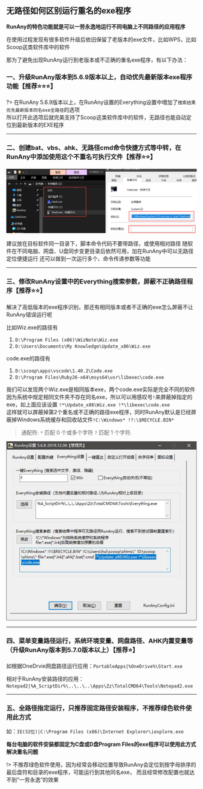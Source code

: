 ## 无路径如何区别运行重名的exe程序

**RunAny的特色功能就是可以一劳永逸地运行不同电脑上不同路径的应用程序**

在使用过程发现有很多软件升级后依旧保留了老版本的exe文件，比如WPS，比如Scoop这类软件库中的软件

那为了避免出现RunAny运行到老版本或不正确的重名exe程序，有以下办法：

### 一、升级RunAny版本到5.6.9版本以上，自动优先最新版本exe程序功能【推荐⭐⭐⭐】

?> 在RunAny 5.6.9版本以上，在RunAny设置的Everything设置中增加了`搜索结果优先最新版本同名exe全路径`的选项  
所以打开此选项后就完美支持了Scoop这类软件库中的软件，无路径也能自动定位到最新版本的EXE程序

---

### 二、创建bat、vbs、ahk、无路径cmd命令快捷方式等中转，在RunAny中添加使用这个不重名可执行文件【推荐⭐⭐】
![无路径快捷方式](../assets/images/articleImg/无路径快捷方式.png)

建议放在目标软件同一目录下，脚本命令代码不要带路径，或使用相对路径
随软件在不同电脑、网盘、U盘同步变更目录后依然可用，加在RunAny中可以无路径定位便捷运行
还可以做到一次运行多个、命令传递参数等功能

---

### 三、修改RunAny设置中的Everything搜索参数，屏蔽不正确路径程序【推荐⭐⭐】

解决了高低版本的exe程序识别，那还有相同版本或者不正确的exe怎么屏蔽不让RunAny错误运行呢

比如Wiz.exe的路径有  
1. `D:\Program Files (x86)\WizNote\Wiz.exe`
2. `D:\Users\Documents\My Knowledge\Update_x86\Wiz.exe`

code.exe的路径有  
1. `D:\scoop\apps\vscode\1.40.2\Code.exe`
2. `D:\Program Files\Ruby26-x64\msys64\usr\libexec\code.exe`

我们可以发现两个Wiz.exe是相同版本exe，两个code.exe实际是完全不同的软件  
因为系统中规定相同文件夹不存在同名exe，所以可以用感叹号`!`来屏蔽掉指定的exe，如上面应该设置
`!*\Update_x86\Wiz.exe !*\libexec\code.exe`  
这样就可以屏蔽掉第2个重名或不正确的路径exe程序，同时RunAny默认是已经屏蔽掉Windows系统缓存和回收站文件`!C:\Windows* !?:\$RECYCLE.BIN*`

> 通配符: `*` 匹配 0 个或多个字符  `?` 匹配 1 个字符.

![RunAny的Everything设置](../assets/images/articleImg/RunAny的Everything设置.jpg)

---

### 四、菜单变量路径运行，系统环境变量、网盘路径、AHK内置变量等（升级RunAny版本到5.7.0版本以上）【推荐⭐】

如根据OneDrvie网盘路径运行应用：`PortableApps|%OneDrive%\Start.exe`

相对于RunAny安装路径的应用：`Notepad2|%A_ScriptDir%\..\..\..\Apps\Zz\TotalCMD64\Tools\Notepad2.exe`

---

### 五、全路径指定运行，只推荐固定路径安装程序，不推荐绿色软件使用此方式

如：`IE(32位)|C:\Program Files (x86)\Internet Explorer\iexplore.exe`

**每台电脑的软件安装都固定为C盘或D盘Program Files的exe程序可以使用此方式解决重名问题**  

!> 不推荐绿色软件使用，因为经常会移动位置导致RunAny会定位到按字母排序的最后盘符和目录的exe程序，可能运行到其他同名exe，
而且经常修改配置也就达不到“一劳永逸”的效果
